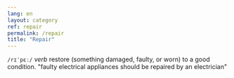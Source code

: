 ```yaml
---
lang: en
layout: category
ref: repair
permalink: /repair
title: "Repair"
---
```


  `/rɪˈpɛː/` *verb* restore (something damaged, faulty, or worn) to a good condition.
  "faulty electrical appliances should be repaired by an electrician"

<!-- more -->
